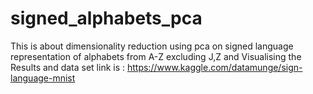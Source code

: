 # signed_alphabets_pca
This is about dimensionality reduction using pca on  signed language representation of alphabets from A-Z excluding J,Z and Visualising the Results and data set link is : https://www.kaggle.com/datamunge/sign-language-mnist
